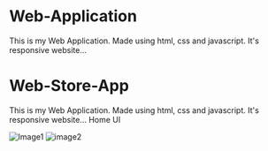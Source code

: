 # Web-Application
This is my Web Application. Made using html, css and javascript. It's responsive website...

# Web-Store-App

This is my Web Application. Made using html, css and javascript. It's responsive website...
Home UI

![Image1](https://user-images.githubusercontent.com/90317197/147917344-55d76864-d142-4cc9-8158-9ead39f95052.JPG)
![image2](https://user-images.githubusercontent.com/90317197/147917381-e6d8611e-f6bc-42b1-851b-784040840737.JPG)


